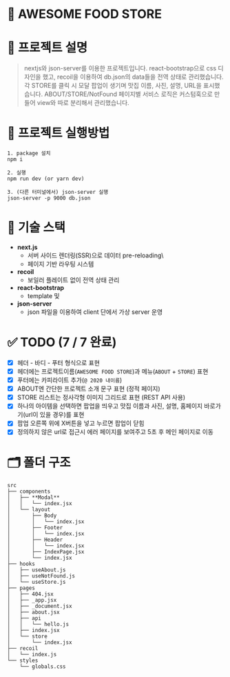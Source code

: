 # 📝 **AWESOME FOOD STORE**

# 💬 **프로젝트 설명**

> nextjs와 json-server를 이용한 프로젝트입니다. react-bootstrap으로 css 디자인을 했고, recoil을 이용하여 db.json의 data들을 전역 상태로 관리했습니다. 각 STORE를 클릭 시 모달 팝업이 생기며 맛집 이름, 사진, 설명, URL을 표시했습니다. ABOUT/STORE/NotFound 페이지별 서비스 로직은 커스텀훅으로 만들어 view와 따로 분리해서 관리했습니다.

# 🔑 **프로젝트 실행방법**

```
1. package 설치
npm i

2. 실행
npm run dev (or yarn dev)

3. (다른 터미널에서) json-server 실행
json-server -p 9000 db.json
```

# 🌈 기술 스택

- **next.js**
  - 서버 사이드 렌더링(SSR)으로 데이터 pre-reloading\
  - 페이지 기반 라우팅 시스템
- **recoil**
  - 보일러 플레이트 없이 전역 상태 관리
- **react-bootstrap**
  - template 및
- **json-server**
  - json 파일을 이용하여 client 단에서 가상 server 운영

# ✅ TODO (7 / 7 완료)

- [x] 헤더 - 바디 - 푸터 형식으로 표현
- [x] 헤더에는 프로젝트이름(`AWESOME FOOD STORE`)과 메뉴(`ABOUT` + `STORE`) 표현
- [x] 푸터에는 카피라이트 추가(`@ 2020 내이름`)
- [x] ABOUT엔 간단한 프로젝트 소개 문구 표현 (정적 페이지)
- [x] STORE 리스트는 정사각형 이미지 그리드로 표현 (REST API 사용)
- [x] 하나의 아이템을 선택하면 팝업을 띄우고 맛집 이름과 사진, 설명, 홈페이지 바로가기(url이 있을 경우)를 표현
- [x] 팝업 오른쪽 위에 X버튼을 넣고 누르면 팝업이 닫힘
- [x] 정의하지 않은 url로 접근시 에러 페이지를 보여주고 5초 후 메인 페이지로 이동

# 🗂️ 폴더 구조

```
src
├── components
│   ├── **Modal**
│   │   └── index.jsx
│   └── layout
│       ├── Body
│       │   └── index.jsx
│       ├── Footer
│       │   └── index.jsx
│       ├── Header
│       │   └── index.jsx
│       ├── IndexPage.jsx
│       └── index.jsx
├── hooks
│   ├── useAbout.js
│   ├── useNotFound.js
│   └── useStore.js
├── pages
│   ├── 404.jsx
│   ├── _app.jsx
│   ├── _document.jsx
│   ├── about.jsx
│   ├── api
│   │   └── hello.js
│   ├── index.jsx
│   └── store
│       └── index.jsx
├── recoil
│   └── index.js
└── styles
    └── globals.css
```
